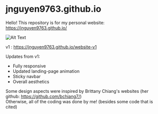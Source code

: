 # jnguyen9763.github.io

Hello! This repository is for my personal website: https://jnguyen9763.github.io/

![Alt Text](https://github.com/jnguyen9763/jnguyen9763.github.io/blob/master/assets/images/website/demo.gif)

v1 : https://jnguyen9763.github.io/website-v1

Updates from v1:
- Fully responsive
- Updated landing-page animation
- Sticky navbar
- Overall aesthetics

Some design aspects were inspired by Brittany Chiang's websites (her github: https://github.com/bchiang7/)  
Otherwise, all of the coding was done by me! (besides some code that is cited)
